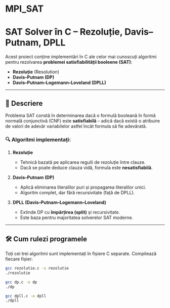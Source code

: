 # MPI_SAT
# SAT Solver în C – Rezoluție, Davis–Putnam, DPLL

Acest proiect conține implementări în C ale celor mai cunoscuți algoritmi pentru rezolvarea **problemei satisfiabilității booleene (SAT)**:  
- **Rezoluție** (Resolution)
- **Davis–Putnam (DP)**
- **Davis–Putnam–Logemann–Loveland (DPLL)**

---

## 📘 Descriere

Problema SAT constă în determinarea dacă o formulă booleană în formă normală conjunctivă (CNF) este **satisfiabilă** – adică dacă există o atribuire de valori de adevăr variabilelor astfel încât formula să fie adevărată.

### 🔍 Algoritmi implementați:

1. **Rezoluție**
   - Tehnică bazată pe aplicarea regulii de rezoluție între clauze.
   - Dacă se poate deduce clauza vidă, formula este **nesatisfiabilă**.

2. **Davis–Putnam (DP)**
   - Aplică eliminarea literalilor puri și propagarea literalilor unici.
   - Algoritm complet, dar fără recursivitate (față de DPLL).

3. **DPLL (Davis–Putnam–Logemann–Loveland)**
   - Extinde DP cu **împărțirea (split)** și recursivitate.
   - Este baza pentru majoritatea solverelor SAT moderne.

---

## 🛠️ Cum rulezi programele

Toți cei trei algoritmi sunt implementați în fișiere C separate. Compilează fiecare fișier:

```bash
gcc rezolutie.c -o rezolutie
./rezolutie

gcc dp.c -o dp
./dp

gcc dpll.c -o dpll
./dpll

